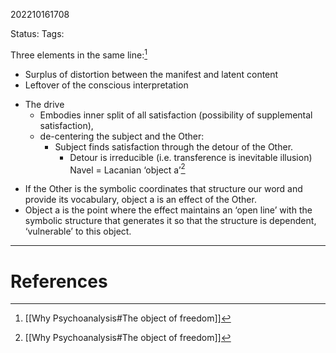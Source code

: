 202210161708

Status: 
Tags: 

Three elements in the same line:[^1]
* Surplus of distortion between the manifest and latent content
* Leftover of the conscious interpretation
- The drive
	* Embodies inner split of all satisfaction (possibility of supplemental satisfaction), 
	* de-centering the subject and the Other:
		* Subject finds satisfaction through the detour of the Other.
			* Detour is irreducible (i.e. transference is inevitable illusion)
Navel = Lacanian ‘object a’[^1]
* If the Other is the symbolic coordinates that structure our word and provide its vocabulary, object a is an effect of the Other.
* Object a is the point where the effect maintains an ‘open line’ with the symbolic structure that generates it so that the structure is dependent, ‘vulnerable’ to this object.



---
# References

[^1]: [[Why Psychoanalysis#The object of freedom]]
